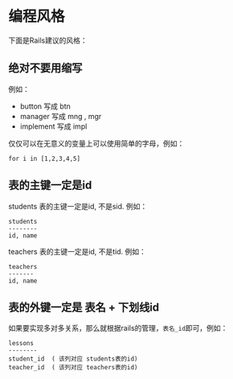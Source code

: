# 编程风格

下面是Rails建议的风格：

## 绝对不要用缩写

例如：

- button 写成 btn
- manager 写成 mng , mgr
- implement 写成 impl

仅仅可以在无意义的变量上可以使用简单的字母，例如：

`for i in [1,2,3,4,5]`

## 表的主键一定是id

students 表的主键一定是id, 不是sid. 例如：

```
students
--------
id, name
```

teachers 表的主键一定是id, 不是tid. 例如：

```
teachers
-------
id, name
```

## 表的外键一定是 表名 + 下划线id

如果要实现多对多关系，那么就根据rails的管理，`表名_id`即可，例如：

```
lessons
--------
student_id  ( 该列对应 students表的id)
teacher_id  ( 该列对应 teachers表的id)
```



